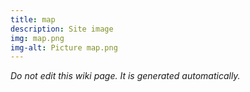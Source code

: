 ```yaml
---
title: map
description: Site image
img: map.png
img-alt: Picture map.png
---
```


_Do not edit this wiki page. It is generated automatically._ 

